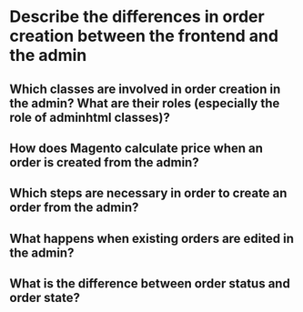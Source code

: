 # Describe the differences in order creation between the frontend and the admin

## Which classes are involved in order creation in the admin? What are their roles (especially the role of adminhtml classes)?

## How does Magento calculate price when an order is created from the admin?

## Which steps are necessary in order to create an order from the admin?

## What happens when existing orders are edited in the admin?

## What is the difference between order status and order state?
